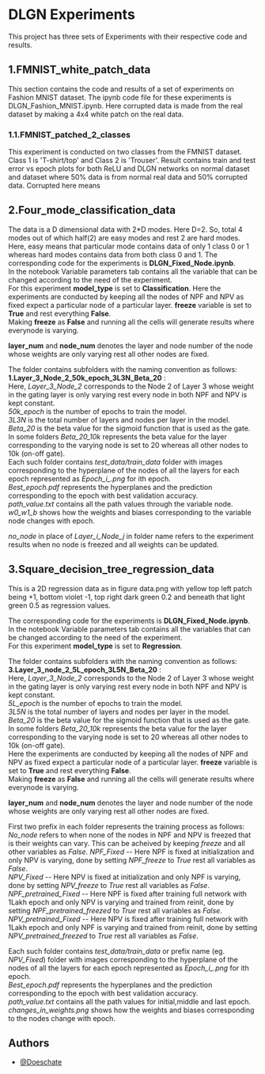 
# DLGN Experiments

This project has three sets of Experiments with their respective code and results.




## 1.FMNIST_white_patch_data

This section contains the code and results of a set of experiments on Fashion MNIST dataset. The ipynb code file for these experiments is DLGN_Fashion_MNIST.ipynb. Here corrupted data is made from the real dataset by making a 4x4 white patch on the real data. 
### 1.1.FMNIST_patched_2_classes

This experiment is conducted on two classes from the FMNIST dataset. Class 1 is 'T-shirt/top' and Class 2 is 'Trouser'. Result contains train and test error vs epoch plots for both ReLU and DLGN networks on normal dataset and dataset where 50% data is from normal real data and 50% corrupted data. Corrupted here means 


## 2.Four_mode_classification_data

The data is a D dimensional data with 2*D modes. Here D=2. So, total 4 modes out of which half(2) are easy modes and rest 2 are hard modes. Here, easy means that particular mode contains data of only 1 class 0 or 1 whereas hard modes contains data from both class 0 and 1. The corresponding code for the experiments is **DLGN_Fixed_Node.ipynb**.  
In the notebook Variable parameters tab contains all the variable that can be changed according to the need of the experiment.  
For this experiment **model_type** is set to **Classification**. Here the experiments are conducted by keeping all the nodes of NPF and NPV as fixed expect a particular node of a particular layer. **freeze** variable is set to **True** and rest everything **False**.  
Making **freeze** as **False** and running all the cells will generate results where everynode is varying.  


**layer_num** and **node_num** denotes the layer and node number of the node whose weights are only varying rest all other nodes are fixed.


 The folder contains subfolders with the naming convention as follows:  
**1.Layer_3_Node_2_50k_epoch_3L3N_Beta_20** :  
Here, *Layer_3_Node_2* corresponds to the Node 2 of Layer 3 whose weight in the gating layer is only varying rest every node in both NPF and NPV is kept constant.  
*50k_epoch* is the number of epochs to train the model.  
*3L3N* is the total number of layers and nodes per layer in the model.  
*Beta_20* is the beta value for the sigmoid function that is used as the gate. In some folders *Beta_20_10k* represents the beta value for the layer corresponding to the varying node is set to 20 whereas all other nodes to 10k (on-off gate).  
Each such folder contains *test_data/train_data* folder with images corresponding to the hyperplane of the nodes of all the layers for each epoch represented as *Epoch_i_.png* for ith epoch.  
*Best_epoch.pdf* represents the hyperplanes and the prediction corresponding to the epoch with best validation accuracy.  
*path_value.txt* contains all the path values through the variable node.  
*w0_w1_b* shows how the weights and biases corresponding to the variable node changes with epoch.  

*no_node* in place of *Layer_i_Node_j* in folder name refers to the experiment results when no node is freezed and all weights can be updated.



## 3.Square_decision_tree_regression_data  

This is a 2D regression data as in figure data.png with yellow top left patch being +1, bottom violet -1, top right dark green 0.2 and beneath that light green 0.5 as regression values.

The corresponding code for the experiments is **DLGN_Fixed_Node.ipynb**.  
In the notebook Variable parameters tab contains all the variables that can be changed according to the need of the experiment.  
For this experiment **model_type** is set to **Regression**.  

The folder contains subfolders with the naming convention as follows:  
**3.Layer_3_node_2_5L_epoch_3L5N_Beta_20** :  
Here, *Layer_3_Node_2* corresponds to the Node 2 of Layer 3 whose weight in the gating layer is only varying rest every node in both NPF and NPV is kept constant.  
*5L_epoch* is the number of epochs to train the model.  
*3L5N* is the total number of layers and nodes per layer in the model.  
*Beta_20* is the beta value for the sigmoid function that is used as the gate. In some folders *Beta_20_10k* represents the beta value for the layer corresponding to the varying node is set to 20 whereas all other nodes to 10k (on-off gate).  
Here the experiments are conducted by keeping all the nodes of NPF and NPV as fixed expect a particular node of a particular layer. **freeze** variable is set to **True** and rest everything **False**.  
Making **freeze** as **False** and running all the cells will generate results where everynode is varying.  


**layer_num** and **node_num** denotes the layer and node number of the node whose weights are only varying rest all other nodes are fixed.

First two prefix in each folder represents the training process as follows:  
*No_node* refers to when none of the nodes in NPF and NPV is freezed that is their weights can vary. This can be acheived by keeping *freeze* and all other variables as *False*. 
*NPF_Fixed* -- Here NPF is fixed at initialization and only NPV is varying, done by setting *NPF_freeze* to *True* rest all variables as *False*.  
*NPV_Fixed* -- Here NPV is fixed at initialization and only NPF is varying, done by setting *NPV_freeze* to *True* rest all variables as *False*.  
*NPF_pretrained_Fixed* -- Here NPF is fixed after training full network with 1Lakh epoch and only NPV is varying and trained from reinit, done by setting *NPF_pretrained_freezed* to *True* rest all variables as *False*.  
*NPV_pretrained_Fixed* -- Here NPV is fixed after training full network with 1Lakh epoch and only NPF is varying and trained from reinit, done by setting *NPV_pretrained_freezed* to *True* rest all variables as *False*.  


Each such folder contains *test_data/train_data* or prefix name (eg. *NPV_Fixed*) folder with images corresponding to the hyperplane of the nodes of all the layers for each epoch represented as *Epoch_i_.png* for ith epoch.  
*Best_epoch.pdf* represents the hyperplanes and the prediction corresponding to the epoch with best validation accuracy.  
*path_value.txt* contains all the path values for initial,middle and last epoch.  
*changes_in_weights.png* shows how the weights and biases corresponding to the nodes change with epoch.  

## Authors

- [@Doeschate](https://github.com/Doeschate)

